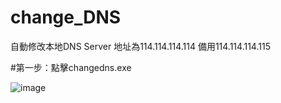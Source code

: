 # change_DNS

自動修改本地DNS Server 地址為114.114.114.114 備用114.114.114.115

#第一步：點擊changedns.exe

![image](https://github.com/qoo7972365/change_DNS/blob/main/img/Snipaste_2021-07-30_18-25-10.jpg)
